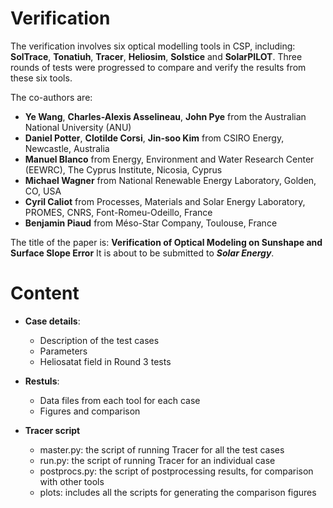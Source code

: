 # Verification 

The verification involves six optical modelling tools in CSP, including: **SolTrace**, **Tonatiuh**, **Tracer**, **Heliosim**, **Solstice** and **SolarPILOT**. Three rounds of tests were progressed to compare and verify the results from these six tools.


The co-authors are:
* **Ye Wang**, **Charles-Alexis Asselineau**, **John Pye** from the Australian National University (ANU) 
* **Daniel Potter**, **Clotilde Corsi**, **Jin-soo Kim** from CSIRO Energy, Newcastle, Australia
* **Manuel Blanco** from Energy, Environment and Water Research Center (EEWRC), The Cyprus Institute, Nicosia, Cyprus                                             
* **Michael Wagner** from National Renewable Energy Laboratory, Golden, CO, USA
* **Cyril Caliot** from Processes, Materials and Solar Energy Laboratory, PROMES, CNRS, Font-Romeu-Odeillo, France
* **Benjamin Piaud** from Méso-Star Company, Toulouse, France


The title of the paper is: **Verification of Optical Modeling on Sunshape and Surface Slope Error**
It is about to be submitted to ***Solar Energy***.


# Content

* **Case details**:
    - Description of the test cases
    - Parameters 
    - Heliosatat field in Round 3 tests

* **Restuls**:
    - Data files from each tool for each case
    - Figures and comparison

* **Tracer script**
    - master.py: the script of running Tracer for all the test cases
    - run.py: the script of running Tracer for an individual case
    - postprocs.py: the script of postprocessing results, for comparison with other tools
    - plots: includes all the scripts for generating the comparison figures 
   






